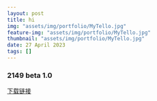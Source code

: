 ```yaml
---
layout: post
title: hi
img: "assets/img/portfolio/MyTello.jpg"
feature-img: "assets/img/portfolio/MyTello.jpg"
thumbnail: "assets/img/portfolio/MyTello.jpg"
date: 27 April 2023
tags: []
---
```

### 2149 beta 1.0
[下载链接](https://github.com/JeremyZXi/jeremyzxi.github.io/raw/master/_RustedWarfareMod/modStorage/2149-Beta1.0.rwmod)